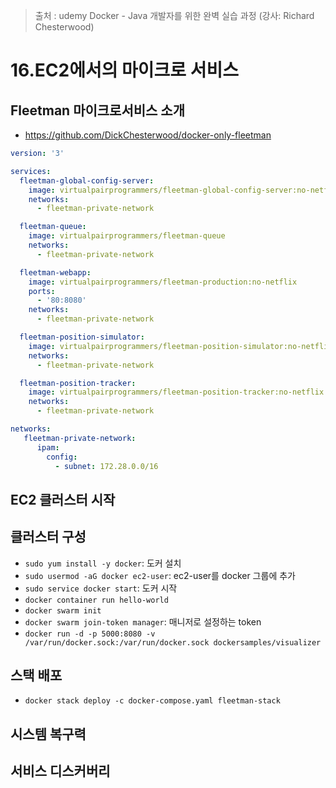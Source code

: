 > 출처 : udemy Docker - Java 개발자를 위한 완벽 실습 과정 (강사: Richard Chesterwood)

# 16.EC2에서의 마이크로 서비스 
## Fleetman 마이크로서비스 소개
- https://github.com/DickChesterwood/docker-only-fleetman
```yaml
version: '3'

services:
  fleetman-global-config-server:
    image: virtualpairprogrammers/fleetman-global-config-server:no-netflix
    networks:
      - fleetman-private-network

  fleetman-queue:
    image: virtualpairprogrammers/fleetman-queue
    networks:
      - fleetman-private-network

  fleetman-webapp:
    image: virtualpairprogrammers/fleetman-production:no-netflix
    ports:
      - '80:8080'
    networks:
      - fleetman-private-network

  fleetman-position-simulator:
    image: virtualpairprogrammers/fleetman-position-simulator:no-netflix
    networks:
      - fleetman-private-network

  fleetman-position-tracker:
    image: virtualpairprogrammers/fleetman-position-tracker:no-netflix
    networks:
      - fleetman-private-network

networks:
   fleetman-private-network:
      ipam:
        config:
          - subnet: 172.28.0.0/16
```


## EC2 클러스터 시작

## 클러스터 구성
- `sudo yum install -y docker`: 도커 설치
- `sudo usermod -aG docker ec2-user`: ec2-user를 docker 그룹에 추가
- `sudo service docker start`: 도커 시작
- `docker container run hello-world`
- `docker swarm init`
- `docker swarm join-token manager`: 매니저로 설정하는 token
- `docker run -d -p 5000:8080 -v /var/run/docker.sock:/var/run/docker.sock dockersamples/visualizer`

## 스택 배포
- `docker stack deploy -c docker-compose.yaml fleetman-stack`

## 시스템 복구력

## 서비스 디스커버리
